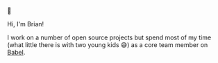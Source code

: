 :wave:

Hi, I'm Brian!

I work on a number of open source projects but spend most of my time (what little there is with two young kids :sweat_smile:) as a core team member on [Babel](https://babeljs.io).
